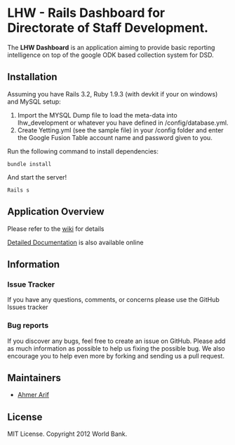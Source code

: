 # LHW - Rails Dashboard for Directorate of Staff Development.

The **LHW Dashboard** is an application aiming to provide basic reporting intelligence on top of the google ODK based collection system for DSD.

## Installation

Assuming you have Rails 3.2, Ruby 1.9.3 (with devkit if your on windows) and MySQL setup:

  1. Import the MYSQL Dump file to load the meta-data into lhw_development or whatever you have defined in /config/database.yml.
  2. Create Yetting.yml (see the sample file) in your /config folder and enter the Google Fusion Table account name and password given to you. 

Run the following command to install dependencies:

`bundle install`

And start the server!

`Rails s`

## Application Overview

Please refer to the [wiki](https://github.com/AhmerArif/WB_DSD/wiki) for details

[Detailed Documentation](http://rubydoc.info/github/AhmerArif/WB_DSD/master/frames) is also available online

## Information

### Issue Tracker

If you have any questions, comments, or concerns please use the GitHub Issues tracker

### Bug reports

If you discover any bugs, feel free to create an issue on GitHub. Please add as much information as
possible to help us fixing the possible bug. We also encourage you to help even more by forking and
sending us a pull request.

## Maintainers

* [Ahmer Arif](https://github.com/AhmerArif)

## License

MIT License. Copyright 2012 World Bank.
